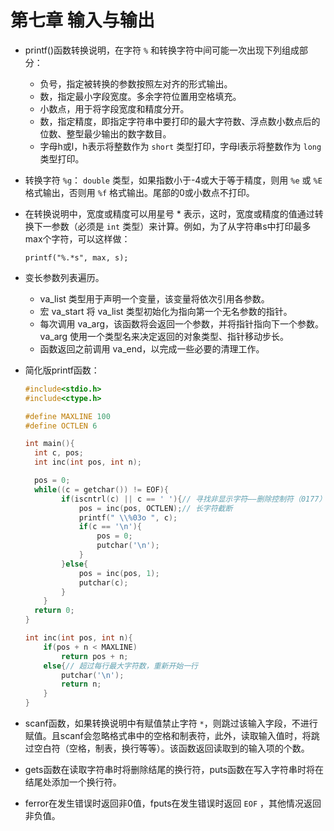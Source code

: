 # 第七章 输入与输出  

- printf()函数转换说明，在字符 `%` 和转换字符中间可能一次出现下列组成部分：  
  - 负号，指定被转换的参数按照左对齐的形式输出。  
  - 数，指定最小字段宽度。多余字符位置用空格填充。  
  - 小数点，用于将字段宽度和精度分开。  
  - 数，指定精度，即指定字符串中要打印的最大字符数、浮点数小数点后的位数、整型最少输出的数字数目。  
  - 字母h或l，h表示将整数作为 `short` 类型打印，字母l表示将整数作为 `long` 类型打印。  

- 转换字符 `%g`： `double` 类型，如果指数小于-4或大于等于精度，则用 `%e` 或 `%E` 格式输出，否则用 `%f` 格式输出。尾部的0或小数点不打印。  

- 在转换说明中，宽度或精度可以用星号 * 表示，这时，宽度或精度的值通过转换下一参数（必须是 `int` 类型）来计算。例如，为了从字符串s中打印最多max个字符，可以这样做：  
  
  ` printf("%.*s", max, s); `

- 变长参数列表遍历。
  - va_list 类型用于声明一个变量，该变量将依次引用各参数。  
  - 宏 va_start 将 va_list 类型初始化为指向第一个无名参数的指针。  
  - 每次调用 va_arg，该函数将会返回一个参数，并将指针指向下一个参数。 va_arg 使用一个类型名来决定返回的对象类型、指针移动步长。  
  - 函数返回之前调用 va_end，以完成一些必要的清理工作。  

- 简化版printf函数：

  ``` C  
  #include<stdio.h>
  #include<ctype.h>
  
  #define MAXLINE 100
  #define OCTLEN 6
  
  int main(){
    int c, pos;
    int inc(int pos, int n);
  
    pos = 0;
    while((c = getchar()) != EOF){
          if(iscntrl(c) || c == ' '){// 寻找非显示字符——删除控制符（0177）和普通控制字符（040）
              pos = inc(pos, OCTLEN);// 长字符截断
              printf(" \\%03o ", c);
              if(c == '\n'){
                  pos = 0;
                  putchar('\n');
              }
          }else{
              pos = inc(pos, 1);
              putchar(c);
          }
      }
    return 0;
  }
  
  int inc(int pos, int n){
      if(pos + n < MAXLINE)
          return pos + n;
      else{// 超过每行最大字符数，重新开始一行
          putchar('\n');
          return n;
      }
  }
  ```  

- scanf函数，如果转换说明中有赋值禁止字符 `*`，则跳过该输入字段，不进行赋值。且scanf会忽略格式串中的空格和制表符，此外，读取输入值时，将跳过空白符（空格，制表，换行等等）。该函数返回读取到的输入项的个数。  

- gets函数在读取字符串时将删除结尾的换行符，puts函数在写入字符串时将在结尾处添加一个换行符。  

- ferror在发生错误时返回非0值，fputs在发生错误时返回 `EOF` ，其他情况返回非负值。  

